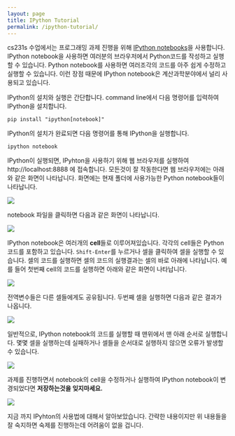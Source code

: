 ```yaml
---
layout: page
title: IPython Tutorial
permalink: /ipython-tutorial/
---
```

cs231s 수업에서는 프로그래밍 과제 진행을 위해 [IPython notebooks](http://ipython.org/)을 사용합니다. IPython notebook을 사용하면 여러분의 브라우저에서 Python코드를 작성하고 실행할 수 있습니다. Python notebook를 사용하면 여러조각의 코드를 아주 쉽게 수정하고 실행할 수 있습니다. 이런 장점 때문에 IPython notebook은 계산과학분야에서 널리 사용되고 있습니다.

IPython의 설치와 실행은 간단합니다. command line에서 다음 명령어를 입력하여 IPython을 설치합니다.

~~~
pip install "ipython[notebook]"
~~~

IPython의 설치가 완료되면 다음 명령어를 통해 IPython을 실행합니다.

~~~
ipython notebook
~~~

IPython이 실행되면, IPyhton을 사용하기 위해 웹 브라우저를 실행하여 http://localhost:8888 에 접속합니다. 모든것이 잘 작동한다면 웹 브라우저에는 아래와 같은 화면이 나타납니다. 화면에는 현재 폴더에 사용가능한 Python notebook들이 나타납니다.

<div class='fig figcenter'>
  <img src='{{site.baseurl}}/assets/ipython-tutorial/file-browser.png'>
</div>

notebook 파일을 클릭하면 다음과 같은 화면이 나타납니다.

<div class='fig figcenter'>
  <img src='{{site.baseurl}}/assets/ipython-tutorial/notebook-1.png'>
</div>

IPython notebook은 여러개의 **cell**들로 이루어져있습니다. 각각의 cell들은 Python코드를 포함하고 있습니다. `Shift-Enter`를 누르거나 셀을 클릭하여 셀을 실행할 수 있습니다. 셀의 코드를 실행하면 셀의 코드의 실행결과는 셀의 바로 아래에 나타납니다. 예를 들어 첫번째 cell의 코드를 실행하면 아래와 같은 화면이 나타납니다.

<div class='fig figcenter'>
  <img src='{{site.baseurl}}/assets/ipython-tutorial/notebook-2.png'>
</div>

전역변수들은 다른 셀들에게도 공유됩니다. 두번째 셀을 실행하면 다음과 같은 결과가 나옵니다.

<div class='fig figcenter'>
  <img src='{{site.baseurl}}/assets/ipython-tutorial/notebook-3.png'>
</div>

일반적으로, IPython notebook의 코드를 실행할 때 맨위에서 맨 아래 순서로 실행합니다.
몇몇 셀을 실행하는데 실패하거나 셀들을 순서대로 실행하지 않으면 오류가 발생할 수 있습니다.

<div class='fig figcenter'>
  <img src='{{site.baseurl}}/assets/ipython-tutorial/notebook-error.png'>
</div>

과제를 진행하면서 notebook의 cell을 수정하거나 실행하여 IPython notebook이 변경되었다면 **저장하는것을 잊지마세요.**

<div class='fig figcenter'>
  <img src='{{site.baseurl}}/assets/ipython-tutorial/save-notebook.png'>
</div>

지금 까지 IPyhton의 사용법에 대해서 알아보았습니다. 간략한 내용이지만 위 내용들을 잘 숙지하면 숙제를 진행하는데 어려움이 없을 겁니다.